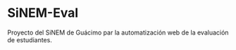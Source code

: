 # SiNEM-Eval
Proyecto del SiNEM de Guácimo par la automatización web de la evaluación de estudiantes.
